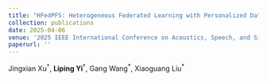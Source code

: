 ```yaml
--- 
title: "HFedPFS: Heterogeneous Federated Learning with Personalized Data Feature Sharing" 
collection: publications 
date: 2025-04-06
venue: '2025 IEEE International Conference on Acoustics, Speech, and Signal Processing (ICASSP), CCF-B' 
paperurl: '' 
--- 
```

Jingxian Xu$^{\dagger}$, **Liping Yi**$^{\dagger}$, Gang Wang$^{\ast}$, Xiaoguang Liu$^{\ast}$
